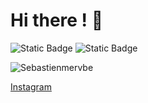 # Hi there ! 👋

![Static Badge](https://img.shields.io/badge/10-Professionnals_Projects-blue)
![Static Badge](https://img.shields.io/badge/Web_Developper-8A2BE2?link=https%3A%2F%2Fsebastienmerv.be)

![Sebastienmervbe](https://cronitor.io/badges/UCMI4T/production/j6oaRG-NhXzKSjFEvxYBmjYDDVc.svg)


[Instagram](https://instagram.com/sebastienmerv)
